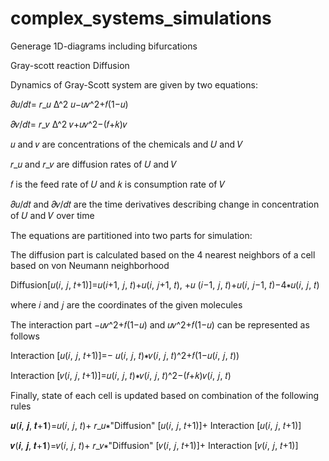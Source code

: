 # complex_systems_simulations

Generage 1D-diagrams including bifurcations


Gray-scott reaction Diffusion

Dynamics of Gray-Scott system are given by two equations:

𝜕𝑢/𝑑𝑡= 𝑟_𝑢 ∆^2 𝑢−𝑢𝑣^2+𝑓(1−𝑢)

𝜕𝑣/𝑑𝑡= 𝑟_𝑣 ∆^2 𝑣+𝑢𝑣^2−(𝑓+𝑘)𝑣

𝑢 and 𝑣 are concentrations of the chemicals and 𝑈 and 𝑉

𝑟_𝑢 and 𝑟_𝑣 are diffusion rates of 𝑈 and 𝑉

𝑓 is the feed rate of 𝑈 and 𝑘 is consumption rate of 𝑉

𝜕𝑢/𝑑𝑡 and 𝜕𝑣/𝑑𝑡 are the time derivatives describing change in concentration of 𝑈 and 𝑉 over time


The equations are partitioned into two parts for simulation:

The diffusion part is calculated based on the 4 nearest neighbors of a cell based on von Neumann neighborhood

Diffusion[𝑢(𝑖, 𝑗, 𝑡+1)]=𝑢(𝑖+1, 𝑗, 𝑡)+𝑢(𝑖, 𝑗+1, 𝑡), +𝑢 (𝑖−1, 𝑗, 𝑡)+𝑢(𝑖, 𝑗−1, 𝑡)−4∗𝑢(𝑖, 𝑗, 𝑡) 

where 𝑖 and 𝑗 are the coordinates of the given molecules


The interaction part −𝑢𝑣^2+𝑓(1−𝑢) and 𝑢𝑣^2+𝑓(1−𝑢) can be represented as follows

Interaction [𝑢(𝑖, 𝑗, 𝑡+1)]=− 𝑢(𝑖, 𝑗, 𝑡)∗𝑣(𝑖, 𝑗, 𝑡)^2+𝑓(1−𝑢(𝑖, 𝑗, 𝑡))

Interaction [𝑣(𝑖, 𝑗, 𝑡+1)]=𝑢(𝑖, 𝑗, 𝑡)∗𝑣(𝑖, 𝑗, 𝑡)^2−(𝑓+𝑘)𝑣(𝑖, 𝑗, 𝑡)


Finally, state of each cell is updated based on combination of the following rules

𝒖(𝒊, 𝒋, 𝒕+𝟏)=𝑢(𝑖, 𝑗, 𝑡)+ 𝑟_𝑢∗"Diffusion" [𝑢(𝑖, 𝑗, 𝑡+1)]+ Interaction [𝑢(𝑖, 𝑗, 𝑡+1)]

𝒗(𝒊, 𝒋, 𝒕+𝟏)=𝑣(𝑖, 𝑗, 𝑡)+ 𝑟_𝑣∗"Diffusion" [𝑣(𝑖, 𝑗, 𝑡+1)]+ Interaction [𝑣(𝑖, 𝑗, 𝑡+1)]

